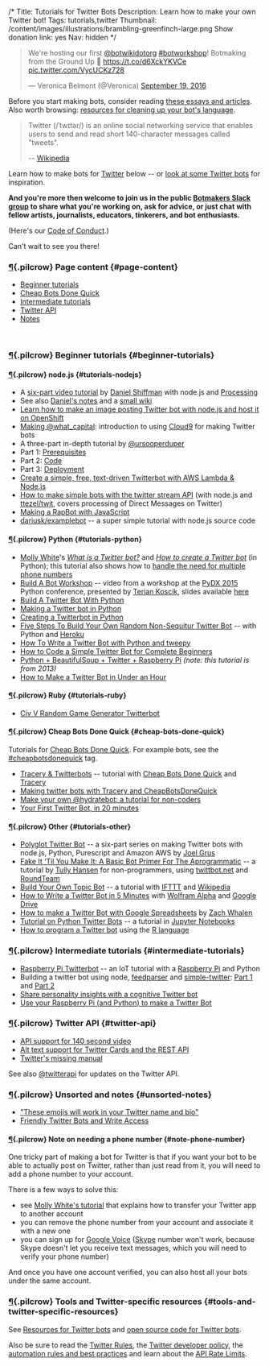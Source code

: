 /*
Title: Tutorials for Twitter Bots
Description: Learn how to make your own Twitter bot!
Tags: tutorials,twitter
Thumbnail: /content/images/illustrations/brambling-greenfinch-large.png
Show donation link: yes
Nav: hidden
*/

<blockquote class="twitter-tweet" data-cards="hidden" data-lang="en"><p lang="en" dir="ltr">We&#39;re hosting our first <a href="https://twitter.com/botwikidotorg">@botwikidotorg</a> <a href="https://twitter.com/hashtag/botworkshop?src=hash">#botworkshop</a>! Botmaking from the Ground Up 🤖 <a href="https://t.co/d6XckYKVCe">https://t.co/d6XckYKVCe</a> <a href="https://t.co/VycUCKz728">pic.twitter.com/VycUCKz728</a></p>&mdash; Veronica Belmont (@Veronica) <a href="https://twitter.com/Veronica/status/777916844955107328">September 19, 2016</a></blockquote>
<script async src="//platform.twitter.com/widgets.js" charset="utf-8"></script>

<div class="note">
  <p>
    Before you start making bots, consider reading <a href="/bot-ethics">these essays and articles</a>. Also worth browsing: <a href="/resources/libraries-frameworks/#language">resources for cleaning up your bot's language</a>.
  </p>
</div>

> Twitter (/ˈtwɪtər/) is an online social networking service that enables users to send and read short 140-character messages called "tweets".
>
> -- [Wikipedia](https://en.wikipedia.org/wiki/Twitter)

Learn how to make bots for [Twitter](https://twitter.com/) below -- or [look at some Twitter bots](/tag/twitterbot) for inspiration.

**And you're more then welcome to join us in the public [Botmakers Slack group](https://botmakers.org/) to share what you're working on, ask for advice, or just chat with fellow artists, journalists, educators, tinkerers, and bot enthusiasts.**

(Here's our [Code of Conduct](https://botwiki.org/coc/).)

Can't wait to see you there!

### [¶](#page-content){.pilcrow} Page content {#page-content}

- [Beginner tutorials](#beginner-tutorials)
- [Cheap Bots Done Quick](#cheap-bots-done-quick)
- [Intermediate tutorials](#intermediate-tutorials)
- [Twitter API](#twitter-api)
- [Notes](#unsorted-notes)

<br/>

### [¶](#beginner-tutorials){.pilcrow} Beginner tutorials {#beginner-tutorials}


#### [¶](#tutorials-nodejs){.pilcrow} node.js {#tutorials-nodejs}

- A [six-part video tutorial](https://www.youtube.com/playlist?list=PLRqwX-V7Uu6atTSxoRiVnSuOn6JHnq2yV) by [Daniel Shiffman](https://twitter.com/shiffman) with node.js and [Processing](http://learningprocessing.com/)
 - See also [Daniel's notes](http://shiffman.github.io/A2Z-F15/week9/notes.html) and a [small wiki](https://github.com/shiffman/A2Z-F15/wiki/Twitter-Bots)
- [Learn how to make an image posting Twitter bot with node.js and host it on OpenShift](/tutorials/make-an-image-posting-twitter-bot/)
- [Making @what_capital](/tutorials/making-what_capital/): introduction to using [Cloud9](https://c9.io/) for making Twitter bots
- A three-part in-depth tutorial by [@ursooperduper](https://twitter.com/ursooperduper)
 - Part 1: [Prerequisites](https://ursooperduper.github.io/2014/10/27/twitter-bot-with-node-js-part-1.html)
 - Part 2: [Code](https://ursooperduper.github.io/2014/10/28/twitter-bot-with-node-js-part-2.html)
 - Part 3: [Deployment](https://ursooperduper.github.io/2014/11/03/twitter-bot-with-node-js-part-3.html)
- [Create a simple, free, text-driven Twitterbot with AWS Lambda & Node.js](https://medium.com/@emckean/create-a-simple-free-text-driven-twitterbot-with-aws-lambda-node-js-b80e26209f5#.yan01qxl0)
- [How to make simple bots with the twitter stream API](http://thealphanerd.io/blog/what-exactly-is-talkpaybot-how-to-make-simple-bots-with-the-twitter-stream-api/) (with node.js and [ttezel/twit](https://github.com/ttezel/twit), covers processing of Direct Messages on Twitter)
- [Making a RapBot with JavaScript](https://bocoup.com/weblog/making-a-rapbot/)
- [dariusk/examplebot](https://github.com/dariusk/examplebot) -- a super simple tutorial with node.js source code

#### [¶](#tutorials-python){.pilcrow} Python {#tutorials-python}

- [Molly White](https://twitter.com/molly0x57)'s *[What is a Twitter bot?](http://blog.mollywhite.net/twitter-bots-pt1/)* and *[How to create a Twitter bot](http://blog.mollywhite.net/twitter-bots-pt2/)* (in Python); this tutorial also shows how to [handle the need for multiple phone numbers](http://blog.mollywhite.net/twitter-bots-pt2/#createthetwitterapp)
- [Build A Bot Workshop](https://www.youtube.com/watch?v=77DjocIDqWs) -- video from a workshop at the [PyDX 2015](/events/#pydx2015) Python conference, presented by [Terian Koscik](https://twitter.com/spine_cone), slides available [here](https://tpinecone.gitbooks.io/build-a-bot-workshop/content/index.html) 
- [Build A Twitter Bot With Python](http://marydickson.com/build-a-twitter-bot-with-python/)
- [Making a Twitter bot in Python](http://emerging.commons.gc.cuny.edu/2013/10/making-twitter-bot-python-tutorial/)
- [Creating a Twitterbot in Python](http://verythorough.tumblr.com/post/101348170234/creating-a-twitterbot-in-python)
- [Five Steps To Build Your Own Random Non-Sequitur Twitter Bot](http://readwrite.com/2014/06/20/random-non-sequitur-twitter-bot-instructions?_escaped_fragment_=) -- with Python and [Heroku](https://www.heroku.com/)
- [How To Write a Twitter Bot with Python and tweepy](http://www.dototot.com/how-to-write-a-twitter-bot-with-python-and-tweepy/)
- [How to Code a Simple Twitter Bot for Complete Beginners](https://medium.com/@sarahnadia/how-to-code-a-simple-twitter-bot-for-complete-beginners-36e37231e67d)
- [Python + BeautifulSoup + Twitter + Raspberry Pi](http://emerging.commons.gc.cuny.edu/2013/06/python-beautifulsoup-twitter-raspberry-pi/) *(note: this tutorial is from 2013)*
- [How to Make a Twitter Bot in Under an Hour](https://medium.com/science-friday-footnotes/how-to-make-a-twitter-bot-in-under-an-hour-259597558acf#.tpd5ffg7s)

#### [¶](#tutorials-ruby){.pilcrow} Ruby {#tutorials-ruby}

- [Civ V Random Game Generator Twitterbot](http://www.katelyndinkgrave.com/ruby/2016/01/31/civ-game-generator-twitterbot.html)


#### [¶](#cheap-bots-done-quick){.pilcrow} Cheap Bots Done Quick {#cheap-bots-done-quick}

Tutorials for [Cheap Bots Done Quick](http://cheapbotsdonequick.com/). For example bots, see the [#cheapbotsdonequick](/tag/cheapbotsdonequick) tag.

- [Tracery & Twitterbots](http://cmuems.com/2015b/tracery-twitterbots/) -- tutorial with [Cheap Bots Done Quick](http://cheapbotsdonequick.com/) and [Tracery](http://www.brightspiral.com/)
- [Making twitter bots with Tracery and CheapBotsDoneQuick](https://github.com/codekitchensd/2016-03-24-twitterbots)
- [Make your own @hydratebot: a tutorial for non-coders](http://barrl.net/2767)
- [Your First Twitter Bot, in 20 minutes](https://porganized.com/2015/10/27/your-first-twitter-bot-in-20-minutes/)


#### [¶](#tutorials-other){.pilcrow} Other {#tutorials-other}
- [Polyglot Twitter Bot](http://joelgrus.com/2015/12/29/polyglot-twitter-bot-part-1-nodejs/) -- a six-part series on making Twitter bots with node.js, Python, Purescript and Amazon AWS by [Joel Grus](https://twitter.com/joelgrus)
- [Fake It ‘Til You Make It: A Basic Bot Primer For The Aprogrammatic](http://blog.tullyhansen.com/post/62774813528/fake-it-til-you-make-it-a-basic-bot-primer-for) -- a tutorial by [Tully Hansen](https://twitter.com/tullyhansen) for non-programmers, using [twittbot.net](http://twittbot.net/) and [RoundTeam](https://roundteam.co/)
- [Build Your Own Topic Bot](http://blog.hatnote.com/post/124917412833/build-your-own-topic-bot) -- a tutorial with [IFTTT](https://ifttt.com/) and [Wikipedia](https://www.wikipedia.org/)
- [How to Write a Twitter Bot in 5 Minutes](http://www.labnol.org/internet/write-twitter-bot/27902/) with [Wolfram Alpha](http://products.wolframalpha.com/api/) and [Google Drive](https://www.google.com/drive/)
- [How to make a Twitter Bot with Google Spreadsheets](http://www.zachwhalen.net/posts/how-to-make-a-twitter-bot-with-google-spreadsheets-version-04/) by [Zach Whalen](http://www.twitter.com/zachwhalen)
- [Tutorial on Python Twitter Bots](https://github.com/DSSatPitt/python-twitter-bots) -- a tutorial in [Jupyter Notebooks](http://jupyter.org/)
- [How to program a Twitter bot](https://weatherlisa.wordpress.com/2015/11/26/how-to-program-a-twitter-bot/) using the [R language](https://www.r-project.org/)


### [¶](#intermediate-tutorials){.pilcrow} Intermediate tutorials {#intermediate-tutorials}

- [Raspberry Pi Twitterbot](http://www.instructables.com/id/Raspberry-Pi-Twitterbot/) -- an IoT tutorial with a [Raspberry Pi](https://www.raspberrypi.org/) and Python
- Building a twitter bot using node, [feedparser](https://www.npmjs.com/package/feedparser) and [simple-twitter](https://www.npmjs.com/package/simple-twitter): [Part 1](https://www.hughrundle.net/2015/07/16/building-a-twitter-bot-using-node-feedparser-and-simple-twitter-part-1/) and [Part 2](https://www.hughrundle.net/2015/07/18/building-a-twitter-bot-part-2-its-aliiiive/)
- [Share personality insights with a cognitive Twitter bot](http://www.ibm.com/developerworks/library/cc-twitter-bot-personality-insights-nodered-bluemix-trs/index.html)
- [Use your Raspberry Pi (and Python) to make a Twitter Bot](http://blog.bandwidth.com/actually-using-your-raspberry-pi-part-4-twitter-bot/)


### [¶](#twitter-api){.pilcrow} Twitter API {#twitter-api}

- [API support for 140 second video](https://twittercommunity.com/t/api-support-for-140-second-video/69153)
- [Alt text support for Twitter Cards and the REST API](https://blog.twitter.com/2016/alt-text-support-for-twitter-cards-and-the-rest-api)
- [Twitter's missing manual](https://eev.ee/blog/2016/02/20/twitters-missing-manual/)

See also [@twitterapi](https://twitter.com/twitterapi) for updates on the Twitter API.

### [¶](#unsorted-notes){.pilcrow} Unsorted and notes {#unsorted-notes}

- ["These emojis will work in your Twitter name and bio"](https://www.emojibase.com/emojis-on-twitter)
- [Friendly Twitter Bots and Write Access](http://dghubble.com/blog/posts/twitter-app-write-access-and-bots/)

#### [¶](#note-phone-number){.pilcrow} Note on needing a phone number {#note-phone-number}

One tricky part of making a bot for Twitter is that if you want your bot to be able to actually post on Twitter, rather than just read from it, you will need to add a phone number to your account. 

There is a few ways to solve this:

- see [Molly White's tutorial](http://blog.mollywhite.net/twitter-bots-pt2/#createthetwitterapp) that explains how to transfer your Twitter app to another account
- you can remove the phone number from your account and associate it with a new one
- you can sign up for [Google Voice](https://www.google.com/voice) ([Skype](http://www.skype.com/) number won't work, because Skype doesn't let you receive text messages, which you will need to verify your phone number)

And once you have one account verified, you can also host all your bots under the same account.


### [¶](#tools-and-twitter-specific-resources){.pilcrow} Tools and Twitter-specific resources {#tools-and-twitter-specific-resources}
See [Resources for Twitter bots](/resources/twitterbots) and [open source code for Twitter bots](/tag/twitter+opensource).

Also be sure to read the [Twitter Rules](https://support.twitter.com/articles/18311-the-twitter-rules#), the [Twitter developer policy](https://dev.twitter.com/overview/terms/policy), the [automation rules and best practices](https://support.twitter.com/articles/76915-automation-rules-and-best-practices) and learn about the [API Rate Limits](https://dev.twitter.com/rest/public/rate-limits).